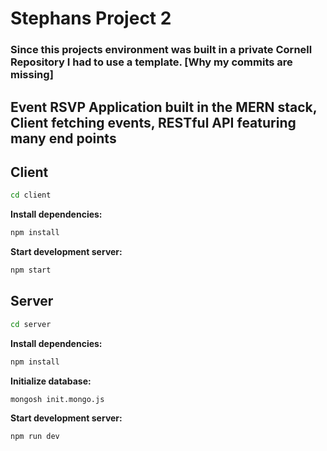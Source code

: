 # Stephans Project 2

### Since this projects environment was built in a private Cornell Repository I had to use a template. [Why my commits are missing]

## Event RSVP Application built in the MERN stack, Client fetching events, RESTful API featuring many end points

## Client

```sh
cd client
```

**Install dependencies:**

```sh
npm install
```

**Start development server:**

```sh
npm start
```

## Server

```sh
cd server
```

**Install dependencies:**

```sh
npm install
```

**Initialize database:**

```sh
mongosh init.mongo.js
```

**Start development server:**

```sh
npm run dev
```
